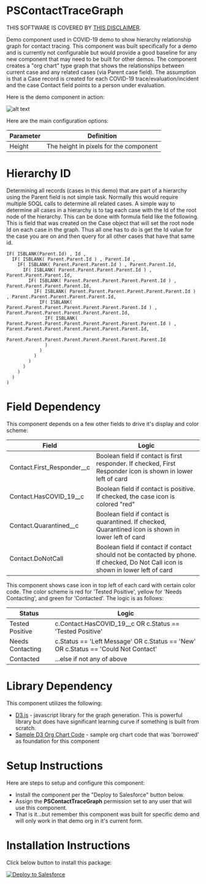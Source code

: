 # PSContactTraceGraph

THIS SOFTWARE IS COVERED BY [THIS DISCLAIMER](https://raw.githubusercontent.com/thedges/Disclaimer/master/disclaimer.txt).

Demo component used in COVID-19 demo to show hierarchy relationship graph for contact tracing. This component was built specifically for a demo and is currently not configurable but would provide a good baseline for any new component that may need to be built for other demos. The component creates a "org chart" type graph that shows the relationships between current case and any related cases (via Parent case field). The assumption is that a Case record is created for each COVID-19 trace/evaluation/incident and the case Contact field points to a person under evaluation.

Here is the demo component in action:

![alt text](https://github.com/thedges/PSContactTraceGraph/blob/master/PSContactTraceGraph.gif "PSContactTraceGraph")

Here are the main configuration options:

| Parameter  | Definition |
| ------------- | ------------- |
| Height | The height in pixels for the component |

# Hierarchy ID

Determining all records (cases in this demo) that are part of a hierarchy using the Parent field is not simple task. Normally this would require multiple SOQL calls to determine all related cases. A simple way to determine all cases in a hierarchy is to tag each case with the Id of the root node of the hierarchy. This can be done with formula field like the following. This is field that was created on the Case object that will set the root node Id on each case in the graph. Thus all one has to do is get the Id value for the case you are on and then query for all other cases that have that same id.

```
IF( ISBLANK(Parent.Id) , Id ,
  IF( ISBLANK( Parent.Parent.Id ) , Parent.Id ,
    IF( ISBLANK( Parent.Parent.Parent.Id ) , Parent.Parent.Id,
      IF( ISBLANK( Parent.Parent.Parent.Parent.Id ) , Parent.Parent.Parent.Id, 
        IF( ISBLANK( Parent.Parent.Parent.Parent.Parent.Id ) , Parent.Parent.Parent.Parent.Id, 
          IF( ISBLANK( Parent.Parent.Parent.Parent.Parent.Parent.Id ) , Parent.Parent.Parent.Parent.Parent.Id, 
            IF( ISBLANK( Parent.Parent.Parent.Parent.Parent.Parent.Parent.Id ) , Parent.Parent.Parent.Parent.Parent.Parent.Id, 
              IF( ISBLANK( Parent.Parent.Parent.Parent.Parent.Parent.Parent.Parent.Id ) , Parent.Parent.Parent.Parent.Parent.Parent.Parent.Id, 
                Parent.Parent.Parent.Parent.Parent.Parent.Parent.Parent.Id
              )
            )
          )
        )
      )
    )
  )
)
```

# Field Dependency

This component depends on a few other fields to drive it's display and color scheme:

| Field  | Logic |
| ------------- | ------------- |
| Contact.First_Responder__c | Boolean field if contact is first responder. If checked, First Responder icon is shown in lower left of card |
| Contact.HasCOVID_19__c | Boolean field if contact is positive. If checked, the case icon is colored "red" |
| Contact.Quarantined__c | Boolean field if contact is quarantined. If checked, Quarantined icon is shown in lower left of card |
| Contact.DoNotCall | Boolean field if contact if contact should not be contacted by phone. If checked, Do Not Call icon is shown in lower left of card |

This component shows case icon in top left of each card with certain color code. The color scheme is red for 'Tested Positive', yellow for 'Needs Contacting', and green for 'Contacted'. The logic is as follows:

| Status  | Logic |
| ------------- | ------------- |
| Tested Positive | c.Contact.HasCOVID_19__c OR c.Status == 'Tested Positive' |
| Needs Contacting | c.Status == 'Left Message' OR c.Status == 'New' OR c.Status == 'Could Not Contact'  |
| Contacted | ...else if not any of above |

# Library Dependency

This component utilizes the following:
  * [D3.js](https://d3js.org/) - javascript library for the graph generation. This is powerful library but does have significant learning curve if something is built from scratch.
  * [Sample D3 Org Chart Code](https://blockbuilder.org/bumbeishvili/09a03b81ae788d2d14f750afe59eb7de) - sample org chart code that was 'borrowed' as foundation for this component

# Setup Instructions
Here are steps to setup and configure this component:
  * Install the component per the "Deploy to Salesforce" button below. 
  * Assign the __PSContactTraceGraph__ permission set to any user that will use this component.
  * That is it...but remember this component was built for specific demo and will only work in that demo org in it's current form.

# Installation Instructions

Click below button to install this package:

<a href="https://githubsfdeploy.herokuapp.com">
  <img alt="Deploy to Salesforce"
       src="https://raw.githubusercontent.com/afawcett/githubsfdeploy/master/deploy.png">
</a>

